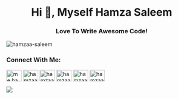 <h1 align="center">Hi 👋, Myself Hamza Saleem</h1>
<h3 align="center">Love To Write Awesome Code!</h3>

<p align="left"> <img src="https://komarev.com/ghpvc/?username=hamzaa-saleem&label=Profile%20views&color=0e75b6&style=flat" alt="hamzaa-saleem" /> </p>

<h3 align="left">Connect With Me:</h3>
<p align="left">
  <a href="https://fb.com/me.hamzaa.saleem" target="blank"><img align="center" src="https://raw.githubusercontent.com/rahuldkjain/github-profile-readme-generator/master/src/images/icons/Social/facebook.svg" alt="me.hamzaa.saleem" height="30" width="40" /></a>
  <a href="https://instagram.com/hamzaa__saleem" target="blank"><img align="center" src="https://raw.githubusercontent.com/rahuldkjain/github-profile-readme-generator/master/src/images/icons/Social/instagram.svg" alt="hamzaa__saleem" height="30" width="40" /></a>
<a href="https://twitter.com/hamzaa__saleem" target="blank"><img align="center" src="https://raw.githubusercontent.com/rahuldkjain/github-profile-readme-generator/master/src/images/icons/Social/twitter.svg" alt="hamzaa__saleem" height="30" width="40" /></a>
<a href="https://linkedin.com/in/hamzaa-saleem" target="blank"><img align="center" src="https://raw.githubusercontent.com/rahuldkjain/github-profile-readme-generator/master/src/images/icons/Social/linked-in-alt.svg" alt="hamzaa-saleem" height="30" width="40" /></a>
<a href="https://dribbble.com/hamzaa-saleem" target="blank"><img align="center" src="https://raw.githubusercontent.com/rahuldkjain/github-profile-readme-generator/master/src/images/icons/Social/dribbble.svg" alt="hamzaa-saleem" height="30" width="40" /></a>
<a href="https://www.behance.net/hamzaa-saleem" target="blank"><img align="center" src="https://raw.githubusercontent.com/rahuldkjain/github-profile-readme-generator/master/src/images/icons/Social/behance.svg" alt="hamzaa-saleem" height="30" width="40" /></a>
</p>
<img src="https://github-readme-stats.vercel.app/api?username=hamzaa-saleem&show_icons=true&theme=radical">
